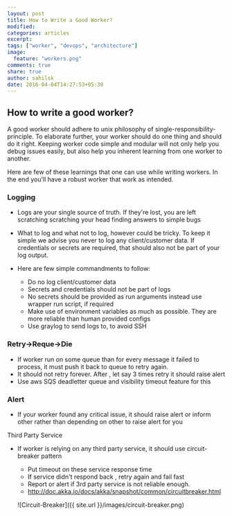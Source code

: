 ```yaml
---
layout: post
title: How to Write a Good Worker?
modified:
categories: articles
excerpt:
tags: ["worker", "devops", "architecture"]
image:
  feature: "workers.png"
comments: true
share: true
author: sahilsk
date: 2016-04-04T14:27:53+05:30
---
```


How to write a good worker?
---------

A good worker should adhere to unix philosophy of single-responsibility-principle. 
To elaborate further, your worker should do one thing and should do it right.
Keeping worker code simple and modular will not only help you debug issues
easily, but also help you inherent learning from one worker to another.

Here are few of these learnings that one can use while writing workers.  In the
end you'll have a robust worker that work as intended.
 
### Logging

- Logs are your single source of truth. If they're lost, you are left scratching scratching your head finding answers to simple bugs 

- What to log and what not to log, however could be tricky. To keep it simple we
 advise you never to log any client/customer data. If credentials or secrets are
 required, that should also not be part of your log output. 

- Here are few simple commandments to follow: 
    - Do no log client/customer data
    - Secrets and credentials should not be part of logs
    - No secrets should be provided as run arguments instead use wrapper run script,
    if required
    - Make use of environment variables as much as possible. They are more
    reliable than human provided configs
    - Use graylog to send logs to, to avoid SSH 


### Retry->Reque->Die

- If worker run on some queue than for every message it failed to process, it
     must push it back to queue to retry again.
- It should not retry forever. After , let say 3 times retry it should raise alert
- Use  aws SQS deadletter queue and visibility timeout feature for this


### Alert

- If your worker found any critical issue, it should raise alert or inform
other rather than depending on other to raise alert for you

Third Party Service

- If worker is relying on any third party service, it should use circuit-breaker pattern

    - Put timeout on these service response time
    - If service didn't respond back , retry again and fail fast
    - Report or alert if 3rd party service is not reliable enough.
    - http://doc.akka.io/docs/akka/snapshot/common/circuitbreaker.html

    ![Circuit-Breaker]({{ site.url }}/images/circuit-breaker.png)
